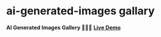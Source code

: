 # ai-generated-images gallary
**AI Generated Images Gallery 👨‍💻✅**
**[Live Demo](https://ai-generated-images-gallery.netlify.app/)**
